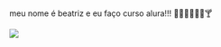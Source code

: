 
meu nome é beatriz e eu faço curso alura!!! 🍋‍🟩✨🪼💋🌵🍸


![](https://media1.giphy.com/media/v1.Y2lkPTc5MGI3NjExa3o5bTFlcnU4dWJ6bHRzb2Q0bmFub2NjNG1udWJmajBnNWJodXB2eiZlcD12MV9pbnRlcm5hbF9naWZfYnlfaWQmY3Q9Zw/MDJ9IbxxvDUQM/giphy.webp)
